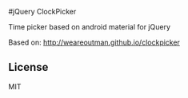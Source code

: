 #jQuery ClockPicker

Time picker based on android material for jQuery

Based on: http://weareoutman.github.io/clockpicker

## License

MIT
